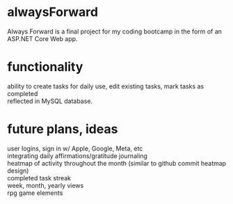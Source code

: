 # alwaysForward

Always Forward is a final project for my coding bootcamp in the form of an ASP.NET Core Web app.

# functionality
ability to create tasks for daily use, edit existing tasks, mark tasks as completed\
reflected in MySQL database.

# future plans, ideas
user logins, sign in w/ Apple, Google, Meta, etc\
integrating daily affirmations/gratitude journaling\
heatmap of activity throughout the month (similar to github commit heatmap design)\
completed task streak\
week, month, yearly views\
rpg game elements

